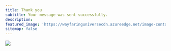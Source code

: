```yaml
---
title: Thank you
subtitle: Your message was sent successfully.
description:
featured_image: 'https://wayfaringuniversecdn.azureedge.net/image-container/thumbnails/wayfaringuniverse.jpg'
sitemap: false
---
```


![]({{site.data.settings.basic_settings.cdn_url}}/thumbnails/wayfaringuniverse.jpg)